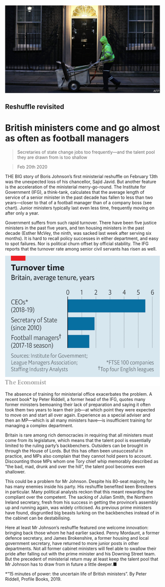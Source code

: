 ![](./images/20200222_BRP502.jpg)

## Reshuffle revisited

# British ministers come and go almost as often as football managers

> Secretaries of state change jobs too frequently—and the talent pool they are drawn from is too shallow

> Feb 20th 2020

THE BIG story of Boris Johnson’s first ministerial reshuffle on February 13th was the unexpected loss of his chancellor, Sajid Javid. But another feature is the acceleration of the ministerial merry-go-round. The Institute for Government (IFG), a think-tank, calculates that the average length of service of a senior minister in the past decade has fallen to less than two years—closer to that of a football manager than of a company boss (see chart). Junior ministers typically last even less time, frequently moving on after only a year.

Government suffers from such rapid turnover. There have been five justice ministers in the past five years, and ten housing ministers in the past decade (Esther McVey, the ninth, was sacked last week after serving six months). It is hard to recall policy successes in either department, and easy to spot failures. Nor is political churn offset by official stability. The IFG reports that the turnover rate among senior civil servants has risen as well.

![](./images/20200222_BRC206.png)

The absence of training for ministerial office exacerbates the problem. A recent book* by Peter Riddell, a former head of the IFG, quotes many former ministers bemoaning their lack of preparation and saying it often took them two years to learn their job—at which point they were expected to move on and start all over again. Experience as a special adviser and then an MP—which is all many ministers have—is insufficient training for managing a complex department.

Britain is rare among rich democracies in requiring that all ministers must come from its legislature, which means that the talent pool is essentially limited to the ruling party’s backbenchers. Outsiders can be brought in through the House of Lords. But this has often been unsuccessful in practice, and MPs also complain that they cannot hold peers to account. Discounting those MPs whom one Tory chief whip memorably described as “the bad, mad, drunk and over the hill”, the talent pool becomes even shallower.

This could be a problem for Mr Johnson. Despite his 80-seat majority, he has many enemies inside his party. His reshuffle benefited keen Brexiteers in particular. Many political analysts reckon that this meant rewarding the compliant over the competent. The sacking of Julian Smith, the Northern Ireland secretary, fresh from his success in getting the province’s assembly up and running again, was widely criticised. As previous prime ministers have found, disgruntled big beasts lurking on the backbenches instead of in the cabinet can be destabilising.

Here at least Mr Johnson’s reshuffle featured one welcome innovation: bringing back those whom he had earlier sacked. Penny Mordaunt, a former defence secretary, and James Brokenshire, a former housing and local government secretary, have returned to more junior posts in other departments. Not all former cabinet ministers will feel able to swallow their pride after falling out with the prime minister and his Downing Street team. But the precedent of ministerial return may at least keep the talent pool that Mr Johnson has to draw from in future a little deeper.■

*”15 minutes of power: the uncertain life of British ministers”. By Peter Riddell, Profile Books, 2019.